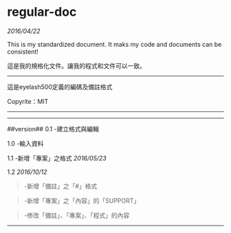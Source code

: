 # regular-doc
_2016/04/22_

This is my standardized document. It maks my code and documents can be consistent!

這是我的規格化文件。讓我的程式和文件可以一致。

***
這是eyelash500定義的編碼及備註格式

Copyrite：MIT

***

---
##version##
0.1 -建立格式與編輯

1.0 -輸入資料

1.1 -新增「專案」之格式 _2016/05/23_

1.2 _2016/10/12_

> -新增「備註」之「#」格式

> -新增「專案」之「內容」的「SUPPORT」

> -修改「備註」、「專案」、「程式」的內容
 
---
